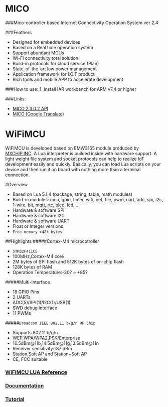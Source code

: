 MICO
====

###Mico-controller based Internet Connectivity Operation System ver 2.4


###Feathers
* Designed for embedded devices
* Based on a Real time operation system
* Support abundant MCUs
* Wi-Fi connectivity total solution
* Build-in protocols for cloud service (Plan)
* State-of-the-art low power management
* Application framework for I.O.T product
* Rich tools and mobile APP to accelerate development

###How to use:
	1. Install IAR workbench for ARM v7.4 or higher

###Links:
* [MICO 2.3.0.2 API](http://loboris.eu/micoapi)
* [MICO (Google Translate)](http://translate.google.com/translate?depth=1&hl=en&rurl=translate.google.com&sl=auto&tl=en&u=http://mico.io/wiki/doku.php)

# **WiFiMCU** #
WiFiMCU is developed based on EMW3165 module produced by [MXCHIP.INC](http://en.mxchip.com/). A Lua interpreter is builded inside with hardware support. A light weight file system and socket protocols can help to realize IoT development easily and quickly. Basically, you can load Lua scripts on your device and then run it on board with nothing more than a terminal connection. <br/>

#Overview
- Based on Lua 5.1.4 (package, string, table, math modules)<br/>
- Build-in modules: mcu, gpio, timer, wifi, net, file, pwm, uart, adc, spi, i2c, 1-wire, bit, mqtt, rtc, oled, lcd, ...<br/>
- Hardware & software SPI<br/>
- Hardware & software I2C<br/>
- Hardware & software UART<br/>
- Float or Integer versions<br/>
- `Free memory >48k bytes`<br/>

##Highlights
#####Cortex-M4 microcotroller<br/>
- `STM32F411CE`<br/>
- 100MHz,Cortex-M4 core<br/>
- 2M bytes of SPI flash and 512K bytes of on-chip flash<br/>
- 128K bytes of RAM<br/>
- Operation Temperature:-30? ~ +85?<br/>

#####Multi-Interface<br/>
- 18 GPIO Pins<br/>
- 2 UARTs<br/>
- ADC(5)/SPI(1)/I2C(1)/USB(1)<br/>
- SWD debug interface<br/>
- 11 PWMs<br/>

#####`Broadcom IEEE 802.11 b/g/n RF Chip`<br/>
- Supports 802.11 b/g/n<br/>
- WEP,WPA/WPA2,PSK/Enterprise<br/>
- 16.5dBm@11b,14.5dBm@11g,13.5dBm@11n<br/>
- Receiver sensitivity:-87 dBm<br/>
- Station,Soft AP and Station+Soft AP<br/>
- CE, FCC suitable<br/>

### [WiFiMCU LUA Reference](https://github.com/loboris/MICO/blob/master/Document/WiFiMCU/WiFiMCU%20LUA%20Reference.pdf)<br/>

### [Documentation](https://github.com/loboris/MICO/tree/master/Document/WiFiMCU)<br/>

### [Tutorial](https://fineshang.gitbooks.io/wifimcu-based-on-emw3165-user-manual/content/)<br/>
